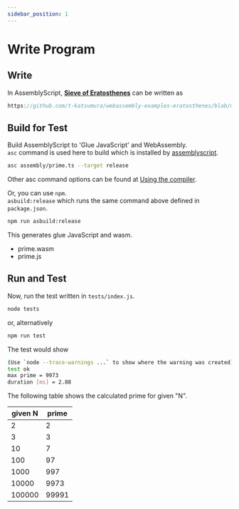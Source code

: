 ```yaml
---
sidebar_position: 1
---
```


# Write Program

## Write

In AssemblyScript, [**Sieve of Eratosthenes**](https://en.wikipedia.org/wiki/Sieve_of_Eratosthenes) can be written as

```typescript reference
https://github.com/t-katsumura/webassembly-examples-eratosthenes/blob/main/assemblyscript/assembly/prime.ts
```

## Build for Test

Build AssemblyScript to 'Glue JavaScript' and WebAssembly.  
`asc` command is used here to build which is installed by [assemblyscript](https://github.com/AssemblyScript/assemblyscript).

```bash title="build with asc command"
asc assembly/prime.ts --target release
```

Other asc command options can be found at [Using the compiler](https://www.assemblyscript.org/compiler.html).

Or, you can use `npm`.  
`asbuild:release` which runs the same command above defined in `package.json`.

```bash title="build with npm command"
npm run asbuild:release
```

This generates glue JavaScript and wasm.

- prime.wasm
- prime.js

## Run and Test

Now, run the test written in `tests/index.js`.

```bash title="run tests"
node tests
```

or, alternatively

```bash title="run tests"
npm run test
```

The test would show 

```bash title="output"
(Use `node --trace-warnings ...` to show where the warning was created)
test ok
max prime = 9973
duration [ms] = 2.88
```

The following table shows the calculated prime for given "N".

| given N | prime |
| ------- | ----- |
| 2       | 2     |
| 3       | 3     |
| 10      | 7     |
| 100     | 97    |
| 1000    | 997   |
| 10000   | 9973  |
| 100000  | 99991 |
